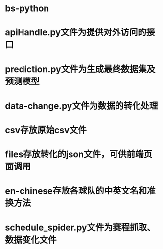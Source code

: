 # bs-python

# apiHandle.py文件为提供对外访问的接口

# prediction.py文件为生成最终数据集及预测模型

# data-change.py文件为数据的转化处理

# csv存放原始csv文件

# files存放转化的json文件，可供前端页面调用

# en-chinese存放各球队的中英文名和准换方法

# schedule_spider.py文件为赛程抓取、数据变化文件